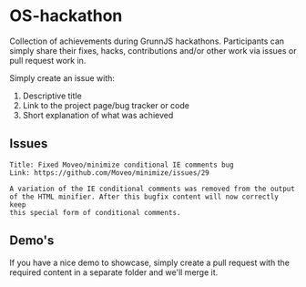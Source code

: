 # OS-hackathon

Collection of achievements during GrunnJS hackathons. Participants can simply 
share their fixes, hacks, contributions and/or other work via issues or
pull request work in.

Simply create an issue with:

1. Descriptive title
2. Link to the project page/bug tracker or code
3. Short explanation of what was achieved

## Issues

```
Title: Fixed Moveo/minimize conditional IE comments bug
Link: https://github.com/Moveo/minimize/issues/29

A variation of the IE conditional comments was removed from the output 
of the HTML minifier. After this bugfix content will now correctly keep 
this special form of conditional comments.
```

## Demo's

If you have a nice demo to showcase, simply create a pull request with
the required content in a separate folder and we'll merge it.
